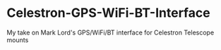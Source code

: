 # Celestron-GPS-WiFi-BT-Interface
My take on Mark Lord's GPS/WiFi/BT interface for Celestron Telescope mounts 
